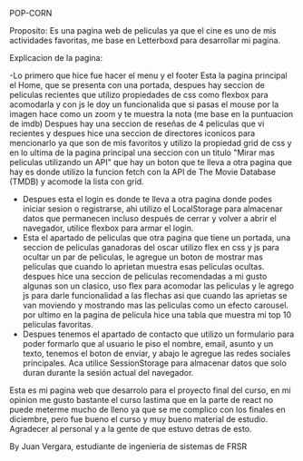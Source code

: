 POP-CORN

Proposito:
Es una pagina web de peliculas ya que el cine es uno de mis actividades favoritas, me base en Letterboxd para desarrollar mi pagina.

Explicacion de la pagina:

-Lo primero que hice fue hacer el menu y el footer
Esta la pagina principal el Home, que se presenta con una portada, despues hay seccion de peliculas recientes que utilizo propiedades de css como flexbox para acomodarla y con js le doy un funcionalida que si pasas el mouse
por la imagen hace como un zoom y te muestra la nota (me base en la puntuacion de imdb)
Despues hay una seccion de reseñas de 4 peliculas que vi recientes y despues hice una seccion de directores iconicos para mencionarlo ya que son de mis favoritos y utilizo la propiedad grid de css
y en lo ultima de la pagina principal una seccion con un titulo "Mirar mas peliculas utilizando un API" que hay un boton que te lleva a otra pagina que hay es donde utilizo la funcion fetch con la API de The Movie Database (TMDB) y acomode la lista con grid.
- Despues esta el login es donde te lleva a otra pagina donde podes iniciar sesion o registrarse, ahi utilizo el LocalStorage para almacenar datos que permanecen incluso después de cerrar y volver a abrir el navegador, utilice flexbox para armar el login.
- Esta el apartado de peliculas que otra pagina que tiene un portada, una seccion de peliculas ganadoras del oscar utilizo flex en css y js para ocultar un par de peliculas, le agregue un boton de mostrar mas peliculas que cuando lo aprietan muestra esas peliculas ocultas.
despues hice una seccion de peliculas recomendadas a mi gusto algunas son un clasico, uso flex para acomodar las peliculas y le agrego js para darle funcionalidad a las flechas asi que cuando las aprietas se van moviendo y mostrando mas las peliculas como un efecto
carousel. por ultimo en la pagina de pelicula hice una tabla que muestra mi top 10 peliculas favoritas.
- Despues tenemos el apartado de contacto que utilizo un formulario para poder formarlo que al usuario le piso el nombre, email, asunto y un texto, tenemos el boton de enviar, y abajo le agregue las redes sociales principales. Aca utilice SessionStorage para almacenar
datos que solo duran durante la sesión actual del navegador.

Esta es mi pagina web que desarrolo para el proyecto final del curso, en mi opinion me gusto bastante el curso lastima que en la parte de react no puede meterme mucho de lleno ya que se me complico con los finales en diciembre, pero fue bueno el curso y muy bueno material
de estudio. Agradecer al personal y a la gente de que estuvo detras de esto.

By Juan Vergara, estudiante de ingenieria de sistemas de FRSR
